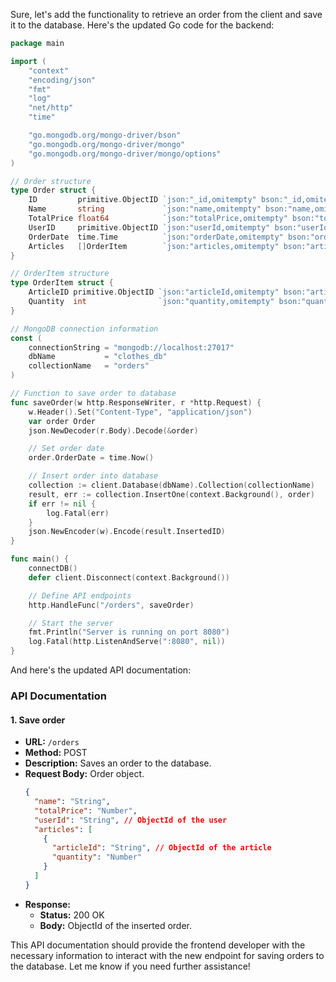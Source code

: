 Sure, let's add the functionality to retrieve an order from the client and save it to the database. Here's the updated Go code for the backend:

```go
package main

import (
    "context"
    "encoding/json"
    "fmt"
    "log"
    "net/http"
    "time"

    "go.mongodb.org/mongo-driver/bson"
    "go.mongodb.org/mongo-driver/mongo"
    "go.mongodb.org/mongo-driver/mongo/options"
)

// Order structure
type Order struct {
    ID         primitive.ObjectID `json:"_id,omitempty" bson:"_id,omitempty"`
    Name       string             `json:"name,omitempty" bson:"name,omitempty"`
    TotalPrice float64            `json:"totalPrice,omitempty" bson:"totalPrice,omitempty"`
    UserID     primitive.ObjectID `json:"userId,omitempty" bson:"userId,omitempty"`
    OrderDate  time.Time          `json:"orderDate,omitempty" bson:"orderDate,omitempty"`
    Articles   []OrderItem        `json:"articles,omitempty" bson:"articles,omitempty"`
}

// OrderItem structure
type OrderItem struct {
    ArticleID primitive.ObjectID `json:"articleId,omitempty" bson:"articleId,omitempty"`
    Quantity  int                `json:"quantity,omitempty" bson:"quantity,omitempty"`
}

// MongoDB connection information
const (
    connectionString = "mongodb://localhost:27017"
    dbName           = "clothes_db"
    collectionName   = "orders"
)

// Function to save order to database
func saveOrder(w http.ResponseWriter, r *http.Request) {
    w.Header().Set("Content-Type", "application/json")
    var order Order
    json.NewDecoder(r.Body).Decode(&order)

    // Set order date
    order.OrderDate = time.Now()

    // Insert order into database
    collection := client.Database(dbName).Collection(collectionName)
    result, err := collection.InsertOne(context.Background(), order)
    if err != nil {
        log.Fatal(err)
    }
    json.NewEncoder(w).Encode(result.InsertedID)
}

func main() {
    connectDB()
    defer client.Disconnect(context.Background())

    // Define API endpoints
    http.HandleFunc("/orders", saveOrder)

    // Start the server
    fmt.Println("Server is running on port 8080")
    log.Fatal(http.ListenAndServe(":8080", nil))
}
```

And here's the updated API documentation:

### API Documentation

#### 1. Save order

- **URL:** `/orders`
- **Method:** POST
- **Description:** Saves an order to the database.
- **Request Body:** Order object.
  ```json
  {
    "name": "String",
    "totalPrice": "Number",
    "userId": "String", // ObjectId of the user
    "articles": [
      {
        "articleId": "String", // ObjectId of the article
        "quantity": "Number"
      }
    ]
  }
  ```
- **Response:**
  - **Status:** 200 OK
  - **Body:** ObjectId of the inserted order.

This API documentation should provide the frontend developer with the necessary information to interact with the new endpoint for saving orders to the database. Let me know if you need further assistance!
